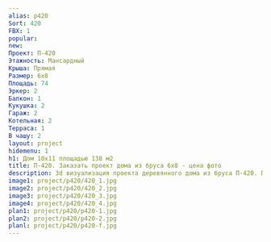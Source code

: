 ```yaml
---
alias: p420
Sort: 420
FBX: 1
popular: 
new: 
Проект: П-420
Этажность: Мансардный
Крыша: Прямая
Размер: 6х8
Площадь: 74
Эркер: 2
Балкон: 1
Кукушка: 2
Гараж: 2
Котельная: 2
Терраса: 1
В чашу: 2
layout: project
hidemenu: 1
h1: Дом 10х11 площадью 138 м2
title: П-420. Заказать проект дома из бруса 6х8 - цена фото
description: 3d визуализация проекта деревянного дома из бруса П-420. Площадь 74 м2, размер 6х8. Вы можете внести любые изменения в проект.
image1: project/p420/420_1.jpg
image2: project/p420/420_2.jpg
image3: project/p420/420_3.jpg
image4: project/p420/420_4.jpg
plan1: project/p420/p420-1.jpg
plan2: project/p420/p420-2.jpg
planl: project/p420/p420-f.jpg
---
```

